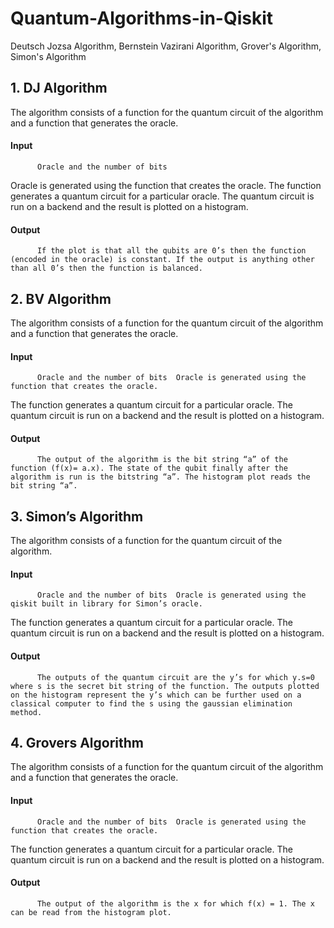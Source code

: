 # Quantum-Algorithms-in-Qiskit
Deutsch Jozsa Algorithm, Bernstein Vazirani Algorithm, Grover's Algorithm, Simon's Algorithm 

## 1. DJ Algorithm
The algorithm consists of a function for the quantum circuit of the algorithm and a function that generates the oracle.
#### Input
          Oracle and the number of bits 
Oracle is generated using the function that creates the oracle.
The function generates a quantum circuit for a particular oracle. The quantum circuit is run on a backend and the result is plotted on a histogram.
#### Output 
          If the plot is that all the qubits are 0’s then the function (encoded in the oracle) is constant. If the output is anything other than all 0’s then the function is balanced.

## 2. BV Algorithm
The algorithm consists of a function for the quantum circuit of the algorithm and a function that generates the oracle.
#### Input
          Oracle and the number of bits  Oracle is generated using the function that creates the oracle.
The function generates a quantum circuit for a particular oracle. The quantum circuit is run on a backend and the result is plotted on a histogram.
#### Output 
          The output of the algorithm is the bit string “a” of the function (f(x)= a.x). The state of the qubit finally after the algorithm is run is the bitstring “a”. The histogram plot reads the bit string “a”.

## 3. Simon’s Algorithm
The algorithm consists of a function for the quantum circuit of the algorithm.
#### Input
          Oracle and the number of bits  Oracle is generated using the qiskit built in library for Simon’s oracle.
The function generates a quantum circuit for a particular oracle. The quantum circuit is run on a backend and the result is plotted on a histogram.
#### Output 
          The outputs of the quantum circuit are the y’s for which y.s=0 where s is the secret bit string of the function. The outputs plotted on the histogram represent the y’s which can be further used on a classical computer to find the s using the gaussian elimination method.

## 4. Grovers Algorithm
The algorithm consists of a function for the quantum circuit of the algorithm and a function that generates the oracle.
#### Input
          Oracle and the number of bits  Oracle is generated using the function that creates the oracle.
The function generates a quantum circuit for a particular oracle. The quantum circuit is run on a backend and the result is plotted on a histogram.
#### Output 
          The output of the algorithm is the x for which f(x) = 1. The x can be read from the histogram plot.
